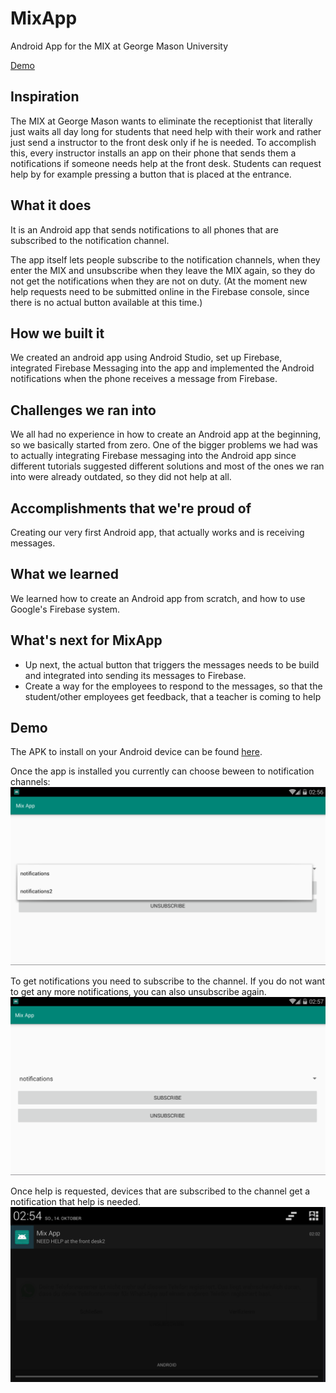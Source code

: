 # MixApp
Android App for the MIX at George Mason University

[Demo](#Demo)


## Inspiration
The MIX at George Mason wants to eliminate the receptionist that literally just waits all day long for students that need help with their work and rather just send a instructor to the front desk only if he is needed. To accomplish this, every instructor installs an app on their phone that sends them a notifications if someone needs help at the front desk. Students can request help by for example pressing a button that is placed at the entrance.

## What it does
It is an Android app that sends notifications to all phones that are subscribed to the notification channel. 

The app itself lets people subscribe to the notification channels, when they enter the MIX and unsubscribe when they leave the MIX again, so they do not get the notifications when they are not on duty.
(At the moment new help requests need to be submitted online in the Firebase console, since there is no actual button available at this time.)

## How we built it
We created an android app using Android Studio, set up Firebase, integrated Firebase Messaging into the app and implemented the Android notifications when the phone receives a message from Firebase.

## Challenges we ran into
We all had no experience in how to create an Android app at the beginning, so we basically started from zero. 
One of the bigger problems we had was to actually integrating Firebase messaging into the Android app since different tutorials suggested different solutions and most of the ones we ran into were already outdated, so they did not help at all.

## Accomplishments that we're proud of
Creating our very first Android app, that actually works and is receiving messages.

## What we learned
We learned how to create an Android app from scratch, and how to use Google's Firebase system.

## What's next for MixApp
- Up next, the actual button that triggers the messages needs to be build and integrated into sending its messages to Firebase.
- Create a way for the employees to respond to the messages, so that the student/other employees get feedback, that a teacher is coming to help


## Demo

The APK to install on your Android device can be found [here](https://github.com/csehlke/MixApp3/blob/master/demo/MIX_App.apk).

Once the app is installed you currently can choose beween to notification channels:
![demo_picture1](https://github.com/csehlke/MixApp3/blob/master/demo/app1.png)

To get notifications you need to subscribe to the channel. If you do not want to get any more notifications, you can also unsubscribe again.
![demo_picture2](https://github.com/csehlke/MixApp3/blob/master/demo/app2.png)

Once help is requested, devices that are subscribed to the channel get a notification that help is needed.
![demo_notification](https://github.com/csehlke/MixApp3/blob/master/demo/notification.png)
